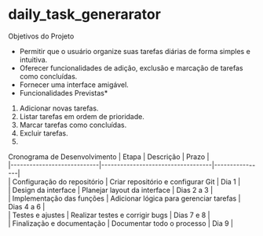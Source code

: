 # daily_task_generarator 
Objetivos do Projeto  
- Permitir que o usuário organize suas tarefas diárias de forma simples e intuitiva.  
- Oferecer funcionalidades de adição, exclusão e marcação de tarefas como concluídas.  
- Fornecer uma interface amigável.
- Funcionalidades Previstas* 
1. Adicionar novas tarefas.  
2. Listar tarefas em ordem de prioridade.  
3. Marcar tarefas como concluídas.  
4. Excluir tarefas.
5. 
Cronograma de Desenvolvimento 
| Etapa                      | Descrição                            | Prazo      |  
|----------------------------|-----------------------------------|----------------|  
| Configuração do repositório | Criar repositório e configurar Git | Dia 1           |  
| Design da interface         | Planejar layout da interface       | Dias 2 a 3      |  
| Implementação das funções   | Adicionar lógica para gerenciar tarefas | Dias 4 a 6      |  
| Testes e ajustes            | Realizar testes e corrigir bugs    | Dias 7 e 8      |  
| Finalização e documentação  | Documentar todo o processo         | Dia 9           |
